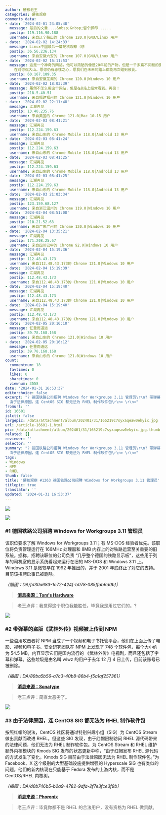 ```yaml
---
author: 硬核老王
categories: 硬核观察
comments_data:
- date: '2024-02-01 23:05:48'
  message: 最后的文章....&nbsp;&nbsp;留个脚印......
  postip: 119.116.90.188
  username: 来自辽宁鞍山的 Chrome 120.0|GNU/Linux 用户
- date: '2024-02-02 14:24:33'
  message: Linux中国最后一篇硬核观察（悲
  postip: 36.56.236.134
  username: 来自安徽六安的 Chrome 107.0|GNU/Linux 用户
- date: '2024-02-02 16:11:53'
  message: 这是一个神奇的网站，他可以简陋的像是20年前的产物，但是一千多篇不间断的更新，让每一次的更新都像一个新奇的存在，貌似看到这些新闻背后是一个对行业有着丰富体会的老大哥
    在对你侃大山。愿你仍有赤忱之心，愿我们在未来的路上都能再次碰到彼此。
  postip: 60.167.109.35
  username: 来自安徽芜湖的 Chrome 120.0|Windows 10 用户
- date: '2024-02-02 18:03:39'
  message: 虽然不怎么用这个网站，但是在B站上经常看到。再见！
  postip: 218.5.40.51
  username: 来自福建福州的 Chrome 121.0|Windows 10 用户
- date: '2024-02-02 22:11:48'
  message: 江湖再见
  postip: 13.40.235.76
  username: 来自美国的 Chrome 121.0|Mac 10.15 用户
- date: '2024-02-03 08:41:21'
  message: 江湖再见
  postip: 112.224.159.63
  username: 来自山东的 Chrome Mobile 118.0|Android 13 用户
- date: '2024-02-03 08:41:24'
  message: 江湖再见
  postip: 112.224.159.63
  username: 来自山东的 Chrome Mobile 118.0|Android 13 用户
- date: '2024-02-03 08:41:25'
  message: 江湖再见
  postip: 112.224.159.63
  username: 来自山东的 Chrome Mobile 118.0|Android 13 用户
- date: '2024-02-03 08:41:25'
  message: 江湖再见
  postip: 112.224.159.63
  username: 来自山东的 Chrome Mobile 118.0|Android 13 用户
- date: '2024-02-03 21:03:34'
  message: 江湖再见
  postip: 123.159.68.127
  username: 来自浙江温州的 Chrome 119.0|Windows 10 用户
- date: '2024-02-04 08:51:08'
  message: 江湖再见
  postip: 210.21.52.68
  username: 来自广东广州的 Chrome 120.0|Windows 10 用户
- date: '2024-02-04 13:35:21'
  message: 江湖再见
  postip: 171.208.25.67
  username: 来自四川巴中的 Chrome 92.0|Windows 10 用户
- date: '2024-02-04 15:19:36'
  message: 江湖再见
  postip: 112.48.43.173
  username: 来自112.48.43.173的 Chrome 121.0|Windows 10 用户
- date: '2024-02-04 15:19:39'
  message: 江湖再见
  postip: 112.48.43.173
  username: 来自112.48.43.173的 Chrome 121.0|Windows 10 用户
- date: '2024-02-04 15:19:40'
  message: 江湖再见
  postip: 112.48.43.173
  username: 来自112.48.43.173的 Chrome 121.0|Windows 10 用户
- date: '2024-02-04 15:19:40'
  message: 江湖再见
  postip: 112.48.43.173
  username: 来自112.48.43.173的 Chrome 121.0|Windows 10 用户
- date: '2024-02-05 20:16:10'
  message: 任重而道远
  postip: 39.78.168.168
  username: 来自山东的 Chrome 121.0|Windows 10 用户
- date: '2024-02-05 20:16:12'
  message: 任重而道远
  postip: 39.78.168.168
  username: 来自山东的 Chrome 121.0|Windows 10 用户
count:
  commentnum: 18
  favtimes: 0
  likes: 0
  sharetimes: 0
  viewnum: 3558
date: '2024-01-31 16:53:37'
editorchoice: false
excerpt: "? 德国铁路公司招聘 Windows for Workgroups 3.11 管理员\r\n? 带弹幕的盗版《武林外传》视频被上传到 NPM\r\n?
  由于法律原因，连 CentOS SIG 都无法为 RHEL 制作软件包\r\n» \r\n»"
fromurl: ''
id: 16601
islctt: false
largepic: /data/attachment/album/202401/31/165219c7syxaqeaw0ekyix.jpg
url: /article-16601-1.html
pic: /data/attachment/album/202401/31/165219c7syxaqeaw0ekyix.jpg.thumb.jpg
related: []
reviewer: ''
selector: ''
summary: "? 德国铁路公司招聘 Windows for Workgroups 3.11 管理员\r\n? 带弹幕的盗版《武林外传》视频被上传到 NPM\r\n?
  由于法律原因，连 CentOS SIG 都无法为 RHEL 制作软件包\r\n» \r\n»"
tags:
- Windows
- NPM
- RHEL
thumb: false
title: '硬核观察 #1263 德国铁路公司招聘 Windows for Workgroups 3.11 管理员'
titlepic: true
translator: ''
updated: '2024-01-31 16:53:37'
---
```


![](/data/attachment/album/202401/31/165219c7syxaqeaw0ekyix.jpg)


![](/data/attachment/album/202401/31/165231hw1v7zdq72vv7z1t.png)


### #1 德国铁路公司招聘 Windows for Workgroups 3.11 管理员


该职位要求了解 Windows for Workgroups 3.11；有 MS-DOS 经验者优先。该职位将负责管理运行在 166MHz 处理器和 8MB 内存上的对铁路运营至关重要的旧系统。据称，招聘该职位的公司负责 “几乎整个德国的铁路显示板”，这些用于列车的司机室的显示系统看起来运行在旧的 MS-DOS 和 Windows 3.11 上。Windows 3.11 是微软早在 1992 年推出的，并于 2001 年底终止了对它的支持。目前该招聘启事已被删除。


*（插图：DA/fd30a683-1e72-424f-b078-085ffab6d0bf）*



> 
> **[消息来源：Tom's Hardware](https://www.tomshardware.com/software/windows/ms-dos-and-windows-311-still-run-train-dashboards-at-german-railway-company-listed-admin-job-for-30-year-old-operating-system)**
> 
> 
> 



> 
> 老王点评：我觉得这个职位我能胜任，毕竟我是用过它们的。?
> 
> 
> 


![](/data/attachment/album/202401/31/165253rzu0iopk6hoolwuu.png)


### #2 带弹幕的盗版《武林外传》视频被上传到 NPM


一些滥用攻击者将 NPM 当成了一个视频和电子书托管平台，他们在上面上传了电影、视频和电子书。安全研究团队在 NPM 上发现了 748 个软件包，每个大小约为 54.5 MB，内容显示它们是国内流行的 《武林外传》电视剧，而且还包括了字幕和弹幕。这些垃圾是由名叫 wlwz 的用户于去年 12 月 4 日上传，目前该账号已被删除。


*（插图：DA/89ba5b56-a7c3-40b8-86b4-f5a1af257361）*



> 
> **[消息来源：Sonatype](https://blog.sonatype.com/npm-flooded-with-748-packages-that-store-movies)**
> 
> 
> 



> 
> 老王点评：简直太恶劣了。
> 
> 
> 


![](/data/attachment/album/202401/31/165318vhqbxzbbkxtx0b43.png)


### #3 由于法律原因，连 CentOS SIG 都无法为 RHEL 制作软件包


按照红帽的说法，CentOS 社区将通过特别兴趣小组（SIG）为 CentOS Stream 做出贡献而改进 RHEL。但这些 SIG 发现，由于红帽限制访问 RHEL 源代码带来的法律问题，他们无法为 RHEL 制作软件包。为 CentOS Stream 和 RHEL 维护额外内核模块的 Kmods SIG 发布的状态更新中称，“由于红帽发布 RHEL 源代码的方式发生了变化，Kmods SIG 目前由于法律原因无法为 RHEL 制作软件包。”为 Facebook、X 这个级别的大型基础设施提供增强的 Hyperscale SIG 也有类似的问题，他们的新内核现在只能基于 Fedora 发布的上游内核，而不是 CentOS/RHEL 内核树。


*（插图：DA/d0b746b5-b2a9-4782-9dfa-2f7e3fce3f9b）*



> 
> **[消息来源：Phoronix](https://www.phoronix.com/news/CentOS-RHEL-Kernel-Headaches)**
> 
> 
> 



> 
> 老王点评：毕竟你都不是 RHEL 的合法用户，没有资格为 RHEL 做贡献。
> 
> 
>